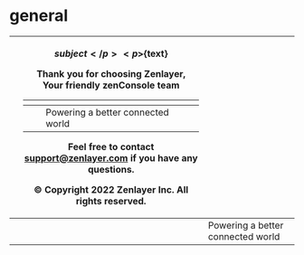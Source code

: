 # general

|   | <p>${subject}</p><p>${text}</p><p>Thank you for choosing Zenlayer,<br>Your friendly zenConsole team</p><table data-header-hidden><thead><tr><th></th><th></th><th></th></tr></thead><tbody><tr><td></td><td></td><td>Powering a better connected world</td></tr></tbody></table><p>Feel free to contact <a href="mailto:support@zenlayer.com">support@zenlayer.com</a> if you have any questions.</p><p>© Copyright 2022 Zenlayer Inc. All rights reserved.</p> |                                   |
| - | --------------------------------------------------------------------------------------------------------------------------------------------------------------------------------------------------------------------------------------------------------------------------------------------------------------------------------------------------------------------------------------------------------------------------------------------------------------- | --------------------------------- |
|   |                                                                                                                                                                                                                                                                                                                                                                                                                                                                 | Powering a better connected world |
